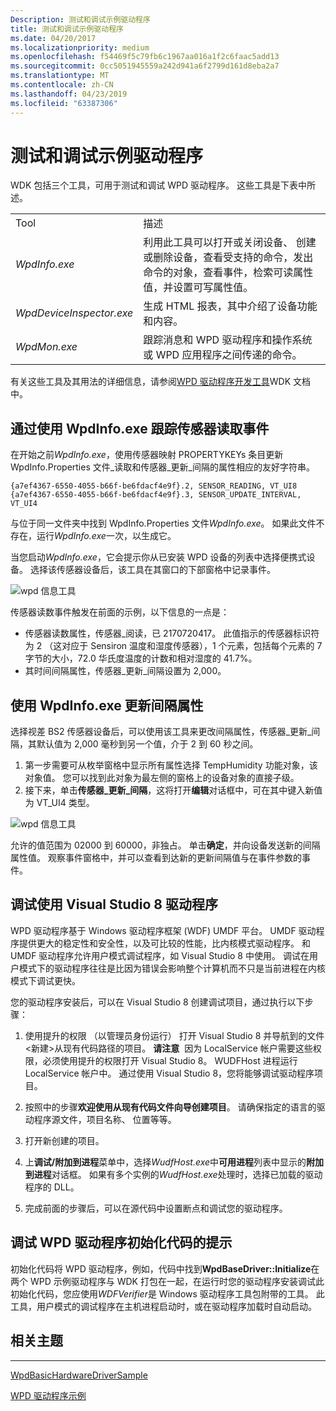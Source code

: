 ```yaml
---
Description: 测试和调试示例驱动程序
title: 测试和调试示例驱动程序
ms.date: 04/20/2017
ms.localizationpriority: medium
ms.openlocfilehash: f54469f5c79fb6c1967aa016a1f2c6faac5add13
ms.sourcegitcommit: 0cc5051945559a242d941a6f2799d161d8eba2a7
ms.translationtype: MT
ms.contentlocale: zh-CN
ms.lasthandoff: 04/23/2019
ms.locfileid: "63387306"
---
```

# <a name="testing-and-debugging-the-sample-driver"></a>测试和调试示例驱动程序


WDK 包括三个工具，可用于测试和调试 WPD 驱动程序。 这些工具是下表中所述。

|                          |                                                                                                                                                                                                                  |
|--------------------------|------------------------------------------------------------------------------------------------------------------------------------------------------------------------------------------------------------------|
| Tool                     | 描述                                                                                                                                                                                                      |
| *WpdInfo.exe*            | 利用此工具可以打开或关闭设备、 创建或删除设备，查看受支持的命令，发出命令的对象，查看事件，检索可读属性值，并设置可写属性值。 |
| *WpdDeviceInspector.exe* | 生成 HTML 报表，其中介绍了设备功能和内容。                                                                                                                                     |
| *WpdMon.exe*             | 跟踪消息和 WPD 驱动程序和操作系统或 WPD 应用程序之间传递的命令。                                                                                                 |

 

有关这些工具及其用法的详细信息，请参阅[WPD 驱动程序开发工具](familiarizing-yourself-with-the-sample-driver.md)WDK 文档中。

## <a name="span-idtrackingthesensorreadingeventbyusingwpdinfoexespanspan-idtrackingthesensorreadingeventbyusingwpdinfoexespantracking-the-sensor-reading-event-by-using-wpdinfoexe"></a><span id="tracking_the_sensor_reading_event_by_using_wpdinfo.exe"></span><span id="TRACKING_THE_SENSOR_READING_EVENT_BY_USING_WPDINFO.EXE"></span>通过使用 WpdInfo.exe 跟踪传感器读取事件


在开始之前*WpdInfo.exe*，使用传感器映射 PROPERTYKEYs 条目更新 WpdInfo.Properties 文件\_读取和传感器\_更新\_间隔的属性相应的友好字符串。

```ManagedCPlusPlus
{a7ef4367-6550-4055-b66f-be6fdacf4e9f}.2, SENSOR_READING, VT_UI8
{a7ef4367-6550-4055-b66f-be6fdacf4e9f}.3, SENSOR_UPDATE_INTERVAL, VT_UI4
```

与位于同一文件夹中找到 WpdInfo.Properties 文件*WpdInfo.exe*。 如果此文件不存在，运行*WpdInfo.exe*一次，以生成它。

当您启动*WpdInfo.exe*，它会提示你从已安装 WPD 设备的列表中选择便携式设备。 选择该传感器设备后，该工具在其窗口的下部窗格中记录事件。

![wpd 信息工具](images/wpdinfo_temphumidity_object.png)

传感器读数事件触发在前面的示例，以下信息的一点是：

-   传感器读数属性，传感器\_阅读，已 2170720417。 此值指示的传感器标识符为 2 （这对应于 Sensiron 温度和湿度传感器），1 个元素，包括每个元素的 7 字节的大小，72.0 华氏度温度的计数和相对湿度的 41.7%。
-   其时间间隔属性，传感器\_更新\_间隔设置为 2,000。

## <a name="span-idupdatingtheintervalpropertybyusingwpdinfoexespanspan-idupdatingtheintervalpropertybyusingwpdinfoexespanupdating-the-interval-property-by-using-wpdinfoexe"></a><span id="updating_the_interval_property_by_using_wpdinfo.exe"></span><span id="UPDATING_THE_INTERVAL_PROPERTY_BY_USING_WPDINFO.EXE"></span>使用 WpdInfo.exe 更新间隔属性


选择视差 BS2 传感器设备后，可以使用该工具来更改间隔属性，传感器\_更新\_间隔，其默认值为 2,000 毫秒到另一个值，介于 2 到 60 秒之间。

1.  第一步需要可从枚举窗格中显示所有属性选择 TempHumidity 功能对象，该对象值。 您可以找到此对象为最左侧的窗格上的设备对象的直接子级。
2.  接下来，单击**传感器\_更新\_间隔**，这将打开**编辑**对话框中，可在其中键入新值为 VT\_UI4 类型。

![wpd 信息工具](images/wpdinfo_interval.png)

允许的值范围为 02000 到 60000，非独占。 单击**确定**，并向设备发送新的间隔属性值。 观察事件窗格中，并可以查看到达新的更新间隔值与在事件参数的事件。

## <a name="span-iddebuggingthedriverwithvisualstudio8spanspan-iddebuggingthedriverwithvisualstudio8spanspan-iddebuggingthedriverwithvisualstudio8spandebugging-the-driver-with-visual-studio-8"></a><span id="Debugging_the_Driver_with_Visual_Studio_8"></span><span id="debugging_the_driver_with_visual_studio_8"></span><span id="DEBUGGING_THE_DRIVER_WITH_VISUAL_STUDIO_8"></span>调试使用 Visual Studio 8 驱动程序


WPD 驱动程序基于 Windows 驱动程序框架 (WDF) UMDF 平台。 UMDF 驱动程序提供更大的稳定性和安全性，以及可比较的性能，比内核模式驱动程序。 和 UMDF 驱动程序允许用户模式调试程序，如 Visual Studio 8 中使用。 调试在用户模式下的驱动程序往往是比因为错误会影响整个计算机而不只是当前进程在内核模式下调试更快。

您的驱动程序安装后，可以在 Visual Studio 8 创建调试项目，通过执行以下步骤：

1.  使用提升的权限 （以管理员身份运行） 打开 Visual Studio 8 并导航到的文件&lt;新建&gt;从现有代码路径的项目。
    **请注意**  因为 LocalService 帐户需要这些权限，必须使用提升的权限打开 Visual Studio 8。 WUDFHost 进程运行 LocalService 帐户中。 通过使用 Visual Studio 8，您将能够调试驱动程序项目。

     

2.  按照中的步骤**欢迎使用从现有代码文件向导创建项目**。 请确保指定的语言的驱动程序源文件，项目名称、 位置等等。
3.  打开新创建的项目。
4.  上**调试/附加到进程**菜单中，选择*WudfHost.exe*中**可用进程**列表中显示的**附加到进程**对话框。 如果有多个实例的*WudfHost.exe*处理时，选择已加载的驱动程序的 DLL。
5.  完成前面的步骤后，可以在源代码中设置断点和调试您的驱动程序。

## <a name="span-idtipsfordebuggingwpddriverinitializationcodespanspan-idtipsfordebuggingwpddriverinitializationcodespanspan-idtipsfordebuggingwpddriverinitializationcodespantips-for-debugging-wpd-driver-initialization-code"></a><span id="Tips_for_Debugging_WPD_Driver_Initialization_Code"></span><span id="tips_for_debugging_wpd_driver_initialization_code"></span><span id="TIPS_FOR_DEBUGGING_WPD_DRIVER_INITIALIZATION_CODE"></span>调试 WPD 驱动程序初始化代码的提示


初始化代码将 WPD 驱动程序，例如，代码中找到**WpdBaseDriver::Initialize**在两个 WPD 示例驱动程序与 WDK 打包在一起，在运行时您的驱动程序安装调试此初始化代码，您应使用*WDFVerifier*是 Windows 驱动程序工具包附带的工具。 此工具，用户模式的调试程序在主机进程启动时，或在驱动程序加载时自动启动。

## <a name="span-idrelatedtopicsspanrelated-topics"></a><span id="related_topics"></span>相关主题


****
[WpdBasicHardwareDriverSample](the-wpdbasichardwaredriver-sample.md)

[WPD 驱动程序示例](the-wpd-driver-samples.md)

 

 





